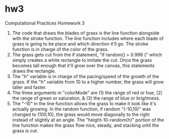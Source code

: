 # hw3
Computational Practices Homework 3
1) The code that draws the blades of grass is the line function alongside with the stroke function. The line function 
   includes where each blade of grass is going to be place and which direction it'll go. The stroke function is in
   charge of the color of the grass.
2) The grass gets cut from the if statement, "if random() > 0.999 {" which simply creates a white rectangle to imitate
   the cut. Once the grass becomes tall enough that it'll grow over the canvas, this statements draws the rectangle.
3) The "h" variable is in charge of the pacing/speed of the growth of the grass. If the "h" variable from 10 to a higher
   number, the grass will grow taller and faster.
4) The three arguments in "colorMode" are (1) the range of red or hue, (2) the range of green or saturation, & (3) the range
   of blue or brightness.
5) The "-10" in the line function allows the grass to make it look like it's actually growing. In the random function, if
   random "(-10,10)" was changed to (100,10), the grass would move diagonally to the right instead of slightly at an angle.
   The "height-10-random(h)" portion of the line function makes the grass flow nice, steady, and stacking until the grass is
   cut. 
   
